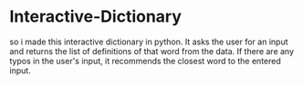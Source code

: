 # Interactive-Dictionary
so i made this interactive dictionary in python. It asks the user for an input and returns the list of definitions of that word from the data. If there are any typos in the user's input, it recommends the closest word to the entered input.
